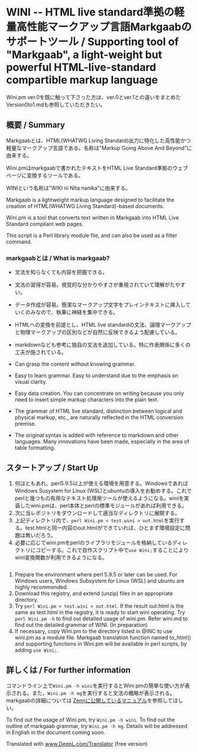 # WINI -- HTML live standard準拠の軽量高性能マークアップ言語Markgaabのサポートツール / Supporting tool of "Markgaab", a light-weight but powerful HTML-live-standard compartible markup language 

Wini.pm ver.0を既に触って下さった方は、ver.0とver.1との違いをまとめたVersion0to1.mdも参照していただきたい。

## 概要 / Summary

Markgaabとは、HTML(WHATWG Living Standard)出力に特化した高性能かつ軽量なマークアップ言語である。名称は"Markup Going Above And Beyond"に由来する。

Wini.pmはmarkgaabで書かれたテキストをHTML Live Standard準拠のウェブページに変換するツールである。

WINIという名称は”WIKI ni NIta nanika"に由来する。

Markgaab is a lightweight markup language designed to facilitate the creation of HTML(WHATWG Living Standard)-based documents.

Wini.pm is a tool that converts text written in Markgaab into HTML Live Standard compliant web pages.

This script is a Perl library module file, and can also be used as a filter command.

### markgaabとは / What is markgaab?

* 文法を知らなくても内容を把握できる。
* 文法の習得が容易。視覚的な分かりやすさが重視されていて理解がたやすい。
* データ作成が容易。簡潔なマークアップ文字をプレインテキストに挿入していくのみなので、執筆に神経を集中できる。
* HTMLへの変換を前提とし、HTML live standardの文法、論理マークアップと物理マークアップの区別などが自然に反映できるよう配慮している。
* markdownなども参考に独自の文法を追加している。特に作表関係に多くの工夫が施されている。

* Can grasp the content without knowing grammar.
* Easy to learn grammar. Easy to understand due to the emphasis on visual clarity.
* Easy data creation. You can concentrate on writing because you only need to insert simple markup characters into the plain text.
* The grammar of HTML live standard, distinction between logical and physical markup, etc., are naturally reflected in the HTML conversion premise.
* The original syntax is added with reference to markdown and other languages. Many innovations have been made, especially in the area of table formatting.

## スタートアップ / Start Up

1. 何はともあれ、perl5.9.5以上が使える環境を用意する。WindowsであればWindows Susystem for Linux (WSL)とubuntuの導入をお勧めする。これでperlと幾つもの有用なテキスト処理用ツールが使えるようになる。winiを実装したwini.pmは、perl本体とperlの標準モジュールがあれば利用できる。
0. 次に当レポジトリをダウンロードして適当なディレクトリに展開する。
0. 上記ディレクトリ内で、`perl Wini.pm < test.wini > out.html`を実行する。test.htmlと同一内容のout.htmlができていれば、ひとまず環境設定に問題は無いだろう。
0. 必要に応じてwini.pmをperlのライブラリモジュールを格納しているディレクトリにコピーする。これで自作スクリプト中で`use Wini;`することによりwini変換関数が利用できるようになる。

```
```

1. Prepare the environment where perl 5.9.5 or later can be used. For Windows users, Windows Subsystem for Linux (WSL) and ubuntu are highly recommended.
0. Download this registry, and extend (unzip) files in an appropriate directory.
0. Try `perl Wini.pm < test.wini > out.html`. If the result out.html is the same as test.html in the registry, it is ready to start wini operating. Try `perl Wini.pm -h` to find out detailed usage of wini.pm. Refer wini.md to find out the detailed grammar of WINI. (In preparation)
0. If necessary, copy Wini.pm to the directory listed in @INC to use wini.pm as a module file.  Markgaab translation function named to_html() and supporting functions in Wini.pm will be available in perl scripts, by adding `use Wini;`.

## 詳しくは / For further information

コマンドライン上で`Wini.pm -h wini`を実行するとWini.pmの簡単な使い方が表示される。また、`Wini.pm -h mg`を実行すると文法の概略が表示される。markgaabの詳細については [Zennに公開しているマニュアル](https://zenn.dev/kojidoi/books/6831494c86db9b)を参照してほしい。

To find out the usage of Wini.pm, try `Wini.pm -h wini`. To find out the outline of markgaab grammar, try `Wini.pm -h mg`. Details will be addressed in English in the document coming soon.

Translated with www.DeepL.com/Translator (free version)
